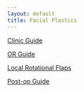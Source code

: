 ```yaml
---
layout: default
title: Facial Plastics
---
```


[Clinic Guide](facial-plastics-clinic.html)

[OR Guide](facial-plastics-OR.html)

[Local Rotational Flaps](facial-plastics-local-rotational-flaps.html)

[Post-op Guide](facial-plastics-postop.html)

